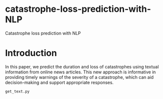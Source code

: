 # catastrophe-loss-prediction-with-NLP
Catastrophe loss prediction with NLP

# Introduction
In this paper, we predict the duration and loss of catastrophes using textual information from online news articles. This new approach is informative in providing timely warnings of the severity of a catastrophe, which can aid decision-making and support appropriate responses.

`get_text.py`
